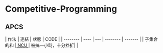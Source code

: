 # Competitive-Programming

## APCS
| 作法 | 連結 | 狀態 | CODE |
| -------- | ---- | --- | -------- | ------- |
| 子集合的和 |[ NCU ](https://se154.csie.ncu.edu.tw/problem/001)  | 被搞一小時，十分挫折|  |
